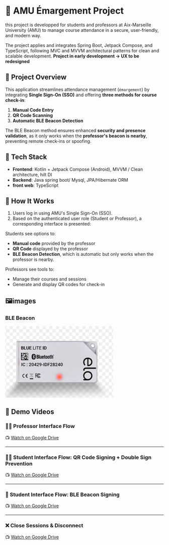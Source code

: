 # 📘 AMU Émargement Project 
this project is developped for students and professors at Aix-Marseille University (AMU) to manage course attendance in a secure, user-friendly, and modern way.

The project applies and integrates Spring Boot, Jetpack Compose, and TypeScript, following MVC and MVVM architectural patterns for clean and scalable development.
**Project in early development -> UX to be redesigned**

## 🎯 Project Overview

This application streamlines attendance management (`émargement`) by integrating **Single Sign-On (SSO)** and offering **three methods for course check-in**:

1. **Manual Code Entry**  
2. **QR Code Scanning**  
3. **Automatic BLE Beacon Detection**

The BLE Beacon method ensures enhanced **security and presence validation**, as it only works when the **professor's beacon is nearby**, preventing remote check-ins or spoofing.



## 🧩 Tech Stack

- **Frontend**: Kotlin + Jetpack Compose (Android), MVVM / Clean architecture, hilt DI
- **Backend**: Java spring boot/ Mysql, JPA/Hibernate ORM
- **front web**: TypeScript

## 🚀 How It Works

1. Users log in using AMU's Single Sign-On (SSO).
2. Based on the authenticated user role (Student or Professor), a corresponding interface is presented:

Students see options to:

   - **Manual code** provided by the professor
   - **QR Code** displayed by the professor
   - **BLE Beacon Detection**, which is automatic but only works when the professor is nearby.


Professors see tools to:

   - Manage their courses and sessions
   - Generate and display QR codes for check-in

## 🖼️images
### BLE Beacon
![BLE Beacon](assets/BLE.png)

## 🎥 Demo Videos

### 👨‍🏫 Professor Interface Flow  
📺 [Watch on Google Drive](https://drive.google.com/file/d/1u10wCjtpb6-pX8k6IG8DfFxWSzDtMMGB/view?usp=sharing)

---

### 👨‍🎓 Student Interface Flow: QR Code Signing + Double Sign Prevention  
📺 [Watch on Google Drive](https://drive.google.com/file/d/1tzp1UL5rTGHK4edeZBICAS1OXZrjNxrl/view?usp=sharing)

---

### 📡 Student Interface Flow: BLE Beacon Signing  
📺 [Watch on Google Drive](https://drive.google.com/file/d/1trv81VYxVujE9YiGIRFWvqJbRNzqtAkl/view?usp=sharing)

---

### ❌ Close Sessions & Disconnect  
📺 [Watch on Google Drive](https://drive.google.com/file/d/1to7r_pcKrI9GKN9Sb7oGwkc1zcwy1VQN/view?usp=sharing)





